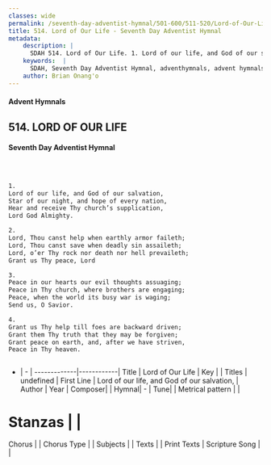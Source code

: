 ```yaml
---
classes: wide
permalink: /seventh-day-adventist-hymnal/501-600/511-520/Lord-of-Our-Life/
title: 514. Lord of Our Life - Seventh Day Adventist Hymnal
metadata:
    description: |
      SDAH 514. Lord of Our Life. 1. Lord of our life, and God of our salvation, Star of our night, and hope of every nation, Hear and receive Thy church’s supplication, Lord God Almighty.
    keywords:  |
      SDAH, Seventh Day Adventist Hymnal, adventhymnals, advent hymnals, Lord of Our Life, Lord of our life, and God of our salvation, 
    author: Brian Onang'o
---
```


#### Advent Hymnals
## 514. LORD OF OUR LIFE
#### Seventh Day Adventist Hymnal

```txt



1.
Lord of our life, and God of our salvation,
Star of our night, and hope of every nation,
Hear and receive Thy church’s supplication,
Lord God Almighty.

2.
Lord, Thou canst help when earthly armor faileth;
Lord, Thou canst save when deadly sin assaileth;
Lord, o’er Thy rock nor death nor hell prevaileth;
Grant us Thy peace, Lord

3.
Peace in our hearts our evil thoughts assuaging;
Peace in Thy church, where brothers are engaging;
Peace, when the world its busy war is waging;
Send us, O Savior.

4.
Grant us Thy help till foes are backward driven;
Grant them Thy truth that they may be forgiven;
Grant peace on earth, and, after we have striven,
Peace in Thy heaven.



```

- |   -  |
-------------|------------|
Title | Lord of Our Life |
Key |  |
Titles | undefined |
First Line | Lord of our life, and God of our salvation, |
Author | 
Year | 
Composer|  |
Hymnal|  - |
Tune|  |
Metrical pattern | |
# Stanzas |  |
Chorus |  |
Chorus Type |  |
Subjects |  |
Texts |  |
Print Texts | 
Scripture Song |  |
  
